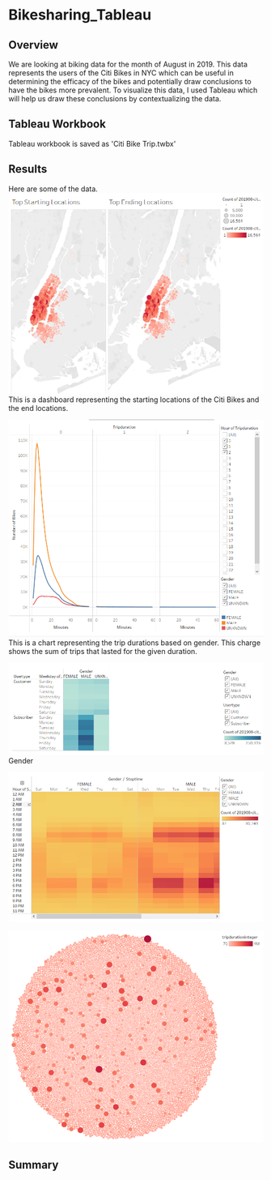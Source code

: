 # Bikesharing_Tableau

## Overview
We are looking at biking data for the month of August in 2019. This data represents the users of the Citi Bikes in NYC which can be useful in determining the efficacy of the bikes and potentially draw conclusions to have the bikes more prevalent. To visualize this data, I used Tableau which will help us draw these conclusions by contextualizing the data.

## Tableau Workbook
Tableau workbook is saved as 'Citi Bike Trip.twbx'

## Results
Here are some of the data.
![start_end_locations.png](images/start_end_locations.PNG)
This is a dashboard representing the starting locations of the Citi Bikes and the end locations.

![duration_gender.png](images/duration_gender.PNG)
This is a chart representing the trip durations based on gender. This charge shows the sum of trips that lasted for the given duration.

![usertype_gender_weekday.png](images/usertype_gender_weekday.PNG)
Gender

![gender_stoptime.png](images/gender_stoptime.PNG)

![bikes_repair.png](images/bikes_repair.PNG)


## Summary
